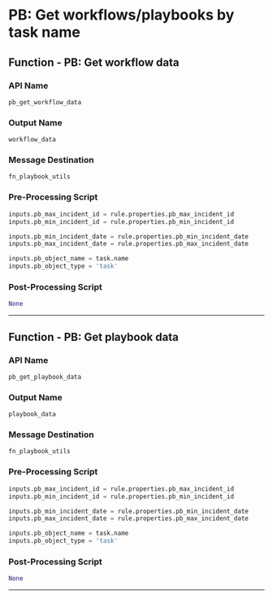 <!--
    DO NOT MANUALLY EDIT THIS FILE
    THIS FILE IS AUTOMATICALLY GENERATED WITH resilient-sdk codegen
-->

# PB: Get workflows/playbooks by task name

## Function - PB: Get workflow data

### API Name
`pb_get_workflow_data`

### Output Name
`workflow_data`

### Message Destination
`fn_playbook_utils`

### Pre-Processing Script
```python
inputs.pb_max_incident_id = rule.properties.pb_max_incident_id
inputs.pb_min_incident_id = rule.properties.pb_min_incident_id

inputs.pb_min_incident_date = rule.properties.pb_min_incident_date
inputs.pb_max_incident_date = rule.properties.pb_max_incident_date

inputs.pb_object_name = task.name
inputs.pb_object_type = 'task'
```

### Post-Processing Script
```python
None
```

---

## Function - PB: Get playbook data

### API Name
`pb_get_playbook_data`

### Output Name
`playbook_data`

### Message Destination
`fn_playbook_utils`

### Pre-Processing Script
```python
inputs.pb_max_incident_id = rule.properties.pb_max_incident_id
inputs.pb_min_incident_id = rule.properties.pb_min_incident_id

inputs.pb_min_incident_date = rule.properties.pb_min_incident_date
inputs.pb_max_incident_date = rule.properties.pb_max_incident_date

inputs.pb_object_name = task.name
inputs.pb_object_type = 'task'
```

### Post-Processing Script
```python
None
```

---

